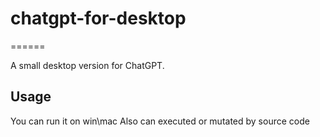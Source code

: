 # chatgpt-for-desktop
======

A small desktop version for ChatGPT.

## Usage
You can run it on win\mac
Also can executed or mutated by source code
